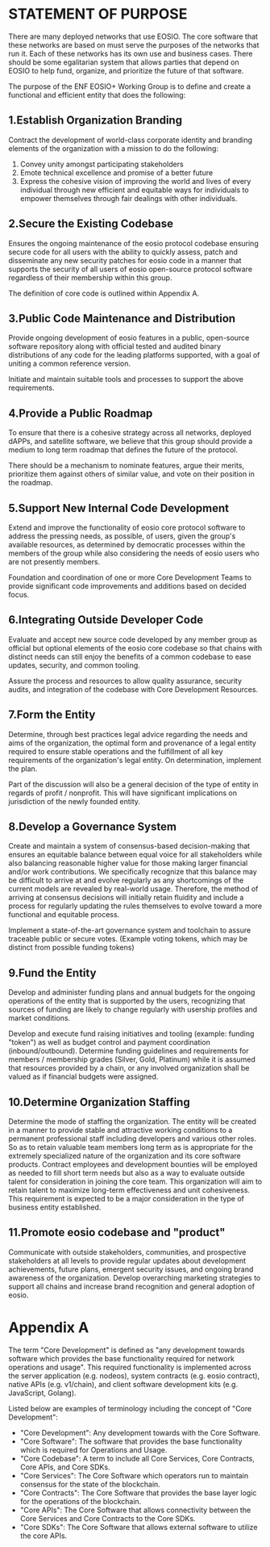 # STATEMENT OF PURPOSE

There are many deployed networks that use EOSIO. The core software that these networks are based on must serve the purposes of the networks that run it. Each of these networks has its own use and business cases. There should be some egalitarian system that allows parties that depend on EOSIO to help fund, organize, and prioritize the future of that software.

The purpose of the ENF EOSIO+ Working Group is to define and create a functional and efficient entity that does the following:

## 1.Establish Organization Branding

Contract the development of world-class corporate identity and branding elements of the organization with a mission to do the following:

  1. Convey unity amongst participating stakeholders
  2. Emote technical excellence and promise of a better future
  3. Express the cohesive vision of improving the world and lives of every individual through new efficient and equitable ways for individuals to empower themselves through fair dealings with other individuals.

## 2.Secure the Existing Codebase

Ensures the ongoing maintenance of the eosio protocol codebase ensuring secure code for all users with the ability to quickly assess, patch and disseminate any new security patches for eosio code in a manner that supports the security of all users of eosio open-source protocol software regardless of their membership within this group.

The definition of core code is outlined within Appendix A.

## 3.Public Code Maintenance and Distribution

Provide ongoing development of eosio features in a public, open-source software repository along with official tested and audited binary distributions of any code for the leading platforms supported, with a goal of uniting a common reference version.

 Initiate and maintain suitable tools and processes to support the above requirements.

## 4.Provide a Public Roadmap

To ensure that there is a cohesive strategy across all networks, deployed dAPPs, and satellite software, we believe that this group should provide a medium to long term roadmap that defines the future of the protocol.

 There should be a mechanism to nominate features, argue their merits, prioritize them against others of similar value, and vote on their position in the roadmap.

## 5.Support New Internal Code Development

Extend and improve the functionality of eosio core protocol software to address the pressing needs, as possible, of users, given the group&#39;s available resources, as determined by democratic processes within the members of the group while also considering the needs of eosio users who are not presently members.

 Foundation and coordination of one or more Core Development Teams to provide significant code improvements and additions based on decided focus.

## 6.Integrating Outside Developer Code

Evaluate and accept new source code developed by any member group as official but optional elements of the eosio core codebase so that chains with distinct needs can still enjoy the benefits of a common codebase to ease updates, security, and common tooling.

 Assure the process and resources to allow quality assurance, security audits, and integration of the codebase with Core Development Resources.

## 7.Form the Entity

Determine, through best practices legal advice regarding the needs and aims of the organization, the optimal form and provenance of a legal entity required to ensure stable operations and the fulfillment of all key requirements of the organization&#39;s legal entity. On determination, implement the plan.

Part of the discussion will also be a general decision of the type of entity in regards of profit / nonprofit. This will have significant implications on jurisdiction of the newly founded entity.

## 8.Develop a Governance System

Create and maintain a system of consensus-based decision-making that ensures an equitable balance between equal voice for all stakeholders while also balancing reasonable higher value for those making larger financial and/or work contributions. We specifically recognize that this balance may be difficult to arrive at and evolve regularly as any shortcomings of the current models are revealed by real-world usage. Therefore, the method of arriving at consensus decisions will initially retain fluidity and include a process for regularly updating the rules themselves to evolve toward a more functional and equitable process.

 Implement a state-of-the-art governance system and toolchain to assure traceable public or secure votes. (Example voting tokens, which may be distinct from possible funding tokens)

## 9.Fund the Entity

Develop and administer funding plans and annual budgets for the ongoing operations of the entity that is supported by the users, recognizing that sources of funding are likely to change regularly with usership profiles and market conditions.

 Develop and execute fund raising initiatives and tooling (example: funding &quot;token&quot;) as well as budget control and payment coordination (inbound/outbound). Determine funding guidelines and requirements for members / membership grades (Silver, Gold, Platinum) while it is assumed that resources provided by a chain, or any involved organization shall be valued as if financial budgets were assigned.

## 10.Determine Organization Staffing

Determine the mode of staffing the organization. The entity will be created in a manner to provide stable and attractive working conditions to a permanent professional staff including developers and various other roles. So as to retain valuable team members long term as is appropriate for the extremely specialized nature of the organization and its core software products. Contract employees and development bounties will be employed as needed to fill short term needs but also as a way to evaluate outside talent for consideration in joining the core team. This organization will aim to retain talent to maximize long-term effectiveness and unit cohesiveness. This requirement is expected to be a major consideration in the type of business entity established.

## 11.Promote eosio codebase and &quot;product&quot;

Communicate with outside stakeholders, communities, and prospective stakeholders at all levels to provide regular updates about development achievements, future plans, emergent security issues, and ongoing brand awareness of the organization. Develop overarching marketing strategies to support all chains and increase brand recognition and general adoption of eosio.

# Appendix A

The term "Core Development" is defined as "any development towards software which provides the base functionality required for network operations and usage". This required functionality is implemented across the server application (e.g. nodeos), system contracts (e.g. eosio contract), native APIs (e.g. v1/chain), and client software development kits (e.g. JavaScript, Golang). 

Listed below are examples of terminology including the concept of "Core Development":

- "Core Development": Any development towards with the Core Software.
- "Core Software": The software that provides the base functionality which is required for Operations and Usage.
- "Core Codebase": A term to include all Core Services, Core Contracts, Core APIs, and Core SDKs.
- "Core Services": The Core Software which operators run to maintain consensus for the state of the blockchain.
- "Core Contracts": The Core Software that provides the base layer logic for the operations of the blockchain.
- "Core APIs": The Core Software that allows connectivity between the Core Services and Core Contracts to the Core SDKs.
- "Core SDKs": The Core Software that allows external software to utilize the core APIs.